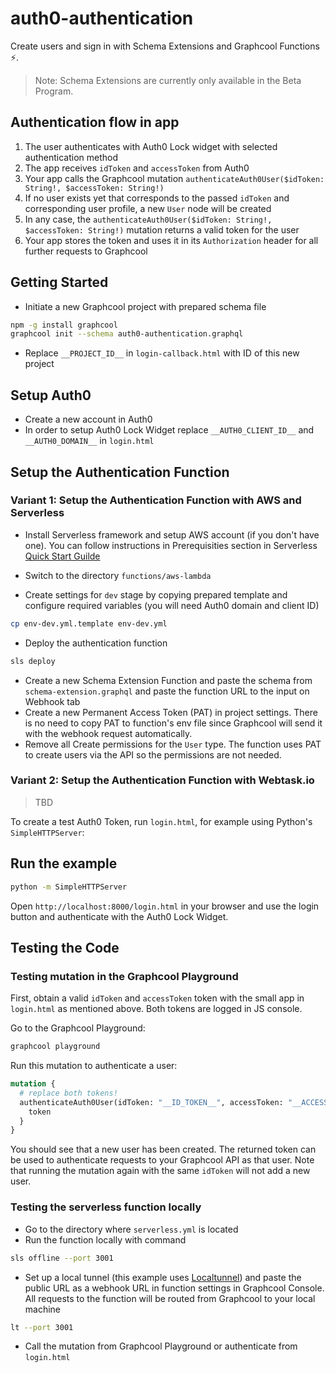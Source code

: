 # auth0-authentication

Create users and sign in with Schema Extensions and Graphcool Functions ⚡️. 

> Note: Schema Extensions are currently only available in the Beta Program.

## Authentication flow in app

1. The user authenticates with Auth0 Lock widget with selected authentication method
2. The app receives `idToken` and `accessToken` from Auth0
4. Your app calls the Graphcool mutation `authenticateAuth0User($idToken: String!, $accessToken: String!)`
5. If no user exists yet that corresponds to the passed `idToken` and corresponding user profile, a new `User` node will be created
6. In any case, the `authenticateAuth0User($idToken: String!, $accessToken: String!)` mutation returns a valid token for the user
7. Your app stores the token and uses it in its `Authorization` header for all further requests to Graphcool

## Getting Started

* Initiate a new Graphcool project with prepared schema file
```sh
npm -g install graphcool
graphcool init --schema auth0-authentication.graphql
```
* Replace `__PROJECT_ID__` in `login-callback.html` with ID of this new project

## Setup Auth0

* Create a new account in Auth0
* In order to setup Auth0 Lock Widget replace `__AUTH0_CLIENT_ID__` and `__AUTH0_DOMAIN__` in `login.html`

## Setup the Authentication Function

### Variant 1: Setup the Authentication Function with AWS and Serverless

* Install Serverless framework and setup AWS account (if you don't have one). You can follow instructions in Prerequisities section in Serverless [Quick Start Guilde](https://serverless.com/framework/docs/providers/aws/guide/quick-start#pre-requisites)

* Switch to the directory `functions/aws-lambda`

* Create settings for `dev` stage by copying prepared template and configure required variables (you will need Auth0 domain and client ID)
```sh
cp env-dev.yml.template env-dev.yml
```

* Deploy the authentication function
```sh
sls deploy
```

* Create a new Schema Extension Function and paste the schema from `schema-extension.graphql` and paste the function URL to the input on Webhook tab
* Create a new Permanent Access Token (PAT) in project settings. There is no need to copy PAT to function's env file since Graphcool will send it with the webhook request automatically.
* Remove all Create permissions for the `User` type. The function uses PAT to create users via the API so the permissions are not needed.

### Variant 2: Setup the Authentication Function with Webtask.io
> TBD

To create a test Auth0 Token, run `login.html`, for example using Python's `SimpleHTTPServer`:

## Run the example

```sh
python -m SimpleHTTPServer
```

Open `http://localhost:8000/login.html` in your browser and use the login button and authenticate with the Auth0 Lock Widget.

## Testing the Code

### Testing mutation in the Graphcool Playground
First, obtain a valid `idToken` and `accessToken` token with the small app in `login.html` as mentioned above. Both tokens are logged in JS console.

Go to the Graphcool Playground:

```sh
graphcool playground
```

Run this mutation to authenticate a user:

```graphql
mutation {
  # replace both tokens!
  authenticateAuth0User(idToken: "__ID_TOKEN__", accessToken: "__ACCESS_TOKEN__") {
    token
  }
}
```

You should see that a new user has been created. The returned token can be used to authenticate requests to your Graphcool API as that user. Note that running the mutation again with the same `idToken` will not add a new user.

### Testing the serverless function locally

* Go to the directory where `serverless.yml` is located
* Run the function locally with command
```sh
sls offline --port 3001
```
* Set up a local tunnel (this example uses [Localtunnel](https://localtunnel.github.io/www/)) and paste the public URL as a webhook URL in function settings in Graphcool Console. All requests to the function will be routed from Graphcool to your local machine
```sh
lt --port 3001
```
* Call the mutation from Graphcool Playground or authenticate from `login.html`

